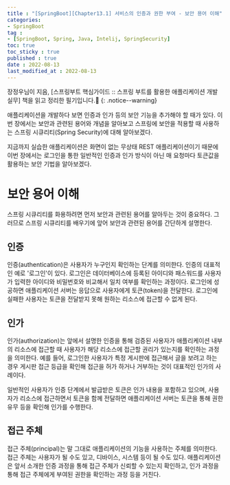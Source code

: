```yaml
---
title : "[SpringBoot][Chapter13.1] 서비스의 인증과 권한 부여 - 보안 용어 이해"
categories:
- SpringBoot
tag :
- [SpringBoot, Spring, Java, Intelij, SpringSecurity]
toc: true
toc_sticky : true
published : true
date : 2022-08-13
last_modified_at : 2022-08-13
---
```






장정우님이 지음, [스프링부트 핵심가이드 :: 스프링 부트를 활용한 애플리케이션 개발 실무] 책을 읽고 정리한 필기입니다.📢
{: .notice--warning}





애플리케이션을 개발하다 보면 인증과 인가 등의 보안 기능을 추가해야 할 때가 있다. 이번 장에서는 보안과 관련된 용어와 개념을 알아보고 스프링에 보안을 적용할 때 사용하는 스프링 시큐리티(Spring Security)에 대해 알아보겠다.

지금까지 실습한 애플리케이션은 화면이 없는 무상태 REST 애플리케이션이기 때문에 이번 장에서는 로그인을 통한 일반적인 인증과 인가 방식이 아닌 매 요청마다 토큰값을 활용하는 보안 기법을 알아보겠다.



# 보안 용어 이해

스프링 시큐리티를 화용하려면 먼저 보안과 관련된 용어를 알아두는 것이 중요하다. 그러므로 스프링 시큐리티를 배우기에 앞어 보안과 관련된 용어를 간단하게 설명한다.



## 인증

인증(authentication)은 사용자가 누구인지 확인하는 단계를 의미한다. 인증의 대표적인 예로 '로그인'이 있다. 로그인은 데이터베이스에 등록된 아이디와 패스워드를 사용자가 입력한 아이디와 비밀번호와 비교해서 일치 여부를 확인하는 과정이다. 로그인에 성공하면 애플리케이션 서버는 응답으로 사용자에게 토큰(token)을 전달한다. 로그인에 실패한 사용자는 토큰을 전달받지 못해 원하는 리소스에 접근할 수 없게 된다.



## 인가

인가(authorization)는 앞에서 설명한 인증을 통해 검증된 사용자가 애플리케이션 내부의 리소스에 접근할 때 사용자가 해당 리소스에 접근할 권리가 있는지를 확인하는 과정을 의미한다. 예를 들어, 로그인한 사용자가 특정 게시판에 접근해서 글을 보려고 하는 경우 게시판 접근 등급을 확인해 접근을 허가 하거나 거부하는 것이 대표적인 인가의 사례이다.

일반적인 사용자가 인증 단계에서 발급받은 토큰은 인가 내용을 포함하고 있으며, 사용자가 리소스에 접근하면서 토큰을 함께 전달하면 애플리케이션 서버는 토큰을 통해 권한 유무 등을 확인해 인가를 수행한다.



## 접근 주체

접근 주체(principal)는 말 그대로 애플리케이션의 기능을 사용하는 주체를 의미한다. 접근 주체는 사용자가 될 수도 있고, 디바이스, 시스템 등이 될 수도 있다. 애플리케이션은 앞서 소개한 인증 과정을 통해 접근 주체가 신뢰할 수 있는지 확인하고, 인가 과정을 통해 접근 주체에게 부여된 권한을 확인하는 과정 등을 거친다.

